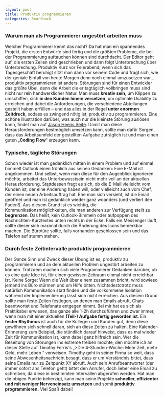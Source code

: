 ```yaml
---
layout: post
title: Produktiv programmieren
categories: Smarthack
---
```


### Warum man als Programmierer ungestört arbeiten muss

Welcher Programmierer kennt das nicht? Da hat man ein spannendes Projekt, die ersten Entwürfe sind fertig und die größten Probleme, die bei der Programmierung auftauchen können sind durchdacht. <!--more-->Der Editor geht auf, die ersten Zeilen sind geschrieben und dann folgt Unterbrechung über Unterbrechung. Produktiv Kurz vor Feierabend, wenn sich das Tagesgeschäft beruhigt sitzt man dann vor seinem Code und fragt sich, wie der geniale Einfall von heute Morgen denn noch einmal umzusetzen war... produktiv programmieren ist anders. Störungen sind für einen Entwickler das größte Übel, denn die Arbeit die er tagtäglich vollbringen muss sind nicht nur rein handwerklicher Natur. Man muss **kreativ sein**, um Klippen zu umschiffen, sich **in den Kunden hinein versetzen**, um optimale Usability zu erreichen und dabei die Anforderungen, die verschiedene Abteilungen gestellt haben erfüllen – und das alles in der Regel **unter enormen Zeitdruck**, sodass es zwingend nötig ist, produktiv zu programmieren. Eine schöne Illustration darüber, was auch nur die kleinste Störung auslösen kann, findet man auf [Jason Heeris Seite](https://heeris.id.au/2013/this-is-why-you-shouldnt-interrupt-a-programmer/). Damit man diese Herausforderungen bestmöglich umsetzen kann, sollte man dafür Sorgen, dass das Arbeitsumfeld der gestellten Aufgabe zuträglich ist und man einen guten „**Coding Flow**“ erzeugen kann.

### Typische, tägliche Störungen

Schon wieder ist man gedanklich mitten in einem Problem und auf einmal bimmelt Outlook einen fröhlich aus seinen Gedanken: Eine E-Mail ist angekommen. Und selbst, wenn man diese für den Augenblick ignorieren möchte, arbeitet das Unterbewusstsein nicht mehr voll an der aktuellen Herausforderung. Stattdessen fragt es sich, ob die E-Mail vielleicht vom Kunden ist, der eine Änderung haben will, oder vielleicht auch vom Chef, der einen neuen Arbeitsauftrag hat. Ehe man sich versieht, ist die Email geöffnet und man ist gedanklich wieder ganz woanders (und verliert den Faden!). Aus diesem Grund ist es wichtig, die Kommunikationsmöglichkeiten, die man anderen zur Verfügung stellt zu **begrenzen**. Das heißt, kein Outlook-Bimmeln oder aufpoppen des Nachrichten-Kurztextes unten rechts in der Ecke. Falls ein Messenger läuft, sollte dieser sich maximal durch die Änderung des Icons bemerkbar machen. Die Bürotüre sollte, falls vorhanden geschlossen sein und das Telefon auf stumm stehen.

### Durch feste Zeitintervalle produktiv programmieren

Der Ganze Sinn und Zweck dieser Übung ist es, produktiv zu programmieren und an dem aktuellen Problem ungestört arbeiten zu können. Trotzdem machen sich viele Programmierer Gedanken darüber, ob es eine gute Idee ist, für einen gewissen Zeitraum einmal nicht erreichbar ist. Keine Sorge: Wenn die Welt über einem zusammen bricht, wird sowieso jemand ins Büro stürmen und um Hilfe bitten. Nichtsdestotrotz muss natürlich Kommunikation statt finden und die vollkommene Isolation während der Implementierung lässt sich nicht erreichen. Aus diesem Grund sollte man feste Zeiten festlegen, an denen man Emails abruft, Chats beantwortet und Telefonate entgegen nimmt. Bei mir hat es sich als Praktikabel erwiesen, das ganze alle 1-2h durchzuführen und zwar immer, wenn man mit einer aktuellen **(Teil-) Aufgabe fertig geworden ist**. Ein **fester Rhythmus** ist auch für die Kollegen und Kunden gut, denn diese gewöhnen sich schnell daran, sich an diese Zeiten zu halten. Eine Kalender-Erinnerung zum Beispiel, die stündlich darauf hinweist, dass es mal wieder Zeit für Kommunikation ist, kann dabei ganz hilfreich sein. Wer die Beseitung von Störungen ins extreme treiben möchte, den möchte ich an dieser Stelle auf Timothy Ferris's „>Die 4-Stunden-Woche: Mehr Zeit, mehr Geld, mehr Leben “ verweisen. Timothy geht in seiner Firma so weit, dass seine Abwesenheitsnachricht besagt, dass er um Verständnis bittet, dass seine Emails nur zu Zeitpunkt XY abruft. Auch sein Anrufbeantworter (der immer sofort ans Telefon geht) bittet den Anrufer, doch lieber eine Email zu schreiben, da diese in bestimmten Intervallen abgerufen werden. Hat man die obigen Punkte beherzigt, kann man seine Projekte **schneller, effizienter und mit weniger Nerveneinsatz umsetzen** und somit **produktiv programmieren.** Viel Spaß dabei!